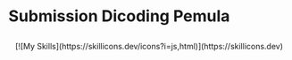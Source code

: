 # Submission Dicoding Pemula
<div style="text-align: center; padding: 10px;">
  [![My Skills](https://skillicons.dev/icons?i=js,html)](https://skillicons.dev)
</div>

